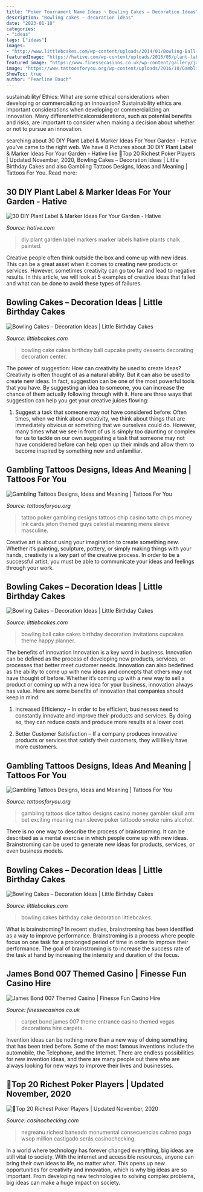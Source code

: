 ```yaml
---
title: "Poker Tournament Name Ideas ~ Bowling Cakes – Decoration Ideas"
description: "Bowling cakes – decoration ideas"
date: "2023-01-10"
categories:
- "ideas"
tags: ["ideas"]
images:
- "http://www.littlebcakes.com/wp-content/uploads/2014/01/Bowling-Ball-Cakes.jpg"
featuredImage: "https://hative.com/wp-content/uploads/2016/05/plant-labels/34-35-diy-plant-label-ideas.jpg"
featured_image: "https://www.finessecasinos.co.uk/wp-content/gallery/james-bond-theme-nights/007-red-carpet-entrance.jpg"
image: "https://www.tattoosforyou.org/wp-content/uploads/2016/10/Gambling-Tattoo-Designs-for-Men.jpg"
ShowToc: true
author: "Pearline Bauch"
---
```



sustainability/ Ethics: What are some ethical considerations when developing or commercializing an innovation?
Sustainability ethics are important considerations when developing or commercializing an innovation. Many differentethicalconsiderations, such as potential benefits and risks, are important to consider when making a decision about whether or not to pursue an innovation.

	

		
searching about 30 DIY Plant Label &amp; Marker Ideas For Your Garden - Hative you've came to the right web. We have 8 Pictures about 30 DIY Plant Label &amp; Marker Ideas For Your Garden - Hative like 🥇Top 20 Richest Poker Players | Updated November, 2020, Bowling Cakes – Decoration Ideas | Little Birthday Cakes and also Gambling Tattoos Designs, Ideas and Meaning | Tattoos For You. Read more:
		
    
## 30 DIY Plant Label &amp; Marker Ideas For Your Garden - Hative

<img loading=lazy src="https://hative.com/wp-content/uploads/2016/05/plant-labels/34-35-diy-plant-label-ideas.jpg" onerror="this.onerror=null;this.src='https://tse2.mm.bing.net/th?id=OIP.cNdW6ukVkwLMrtIxy5fyCQHaMY&amp;pid=15.1';" alt="30 DIY Plant Label &amp; Marker Ideas For Your Garden - Hative">

_Source: hative.com_

>diy plant garden label markers marker labels hative plants chalk painted. 

	

Creative people often think outside the box and come up with new ideas. This can be a great asset when it comes to creating new products or services. However, sometimes creativity can go too far and lead to negative results. In this article, we will look at 5 examples of creative ideas that failed and what can be done to avoid these types of failures.

    
## Bowling Cakes – Decoration Ideas | Little Birthday Cakes

<img loading=lazy src="http://www.littlebcakes.com/wp-content/uploads/2014/01/Bowling-Party-Cake.jpg" onerror="this.onerror=null;this.src='https://tse4.mm.bing.net/th?id=OIP.hWnMGHTjG_pnFIRirUpy-AHaJ4&amp;pid=15.1';" alt="Bowling Cakes – Decoration Ideas | Little Birthday Cakes">

_Source: littlebcakes.com_

>bowling cake cakes birthday ball cupcake pretty desserts decorating decoration center. 

	

The power of suggestion: How can creativity be used to create ideas?
Creativity is often thought of as a natural ability. But it can also be used to create new ideas. In fact, suggestion can be one of the most powerful tools that you have. By suggesting an idea to someone, you can increase the chance of them actually following through with it. Here are three ways that suggestion can help you get your creative juices flowing: 
1. Suggest a task that someone may not have considered before: Often times, when we think about creativity, we think about things that are immediately obvious or something that we ourselves could do. However, many times what we see in front of us is simply too daunting or complex for us to tackle on our own.suggesting a task that someone may not have considered before can help open up their minds and allow them to become inspired by something new and unfamiliar. 

    
## Gambling Tattoos Designs, Ideas And Meaning | Tattoos For You

<img loading=lazy src="https://www.tattoosforyou.org/wp-content/uploads/2016/10/Gambling-Tattoo-Designs-for-Men.jpg" onerror="this.onerror=null;this.src='https://tse2.mm.bing.net/th?id=OIP.jbZLmMa_076t8YuBroGx0AHaHa&amp;pid=15.1';" alt="Gambling Tattoos Designs, Ideas and Meaning | Tattoos For You">

_Source: tattoosforyou.org_

>tattoo poker gambling designs tattoos chip casino tatto chips money ink cards jeton themed guys celestial meaning mens sleeve masculine. 

	

Creative art is about using your imagination to create something new. Whether it’s painting, sculpture, pottery, or simply making things with your hands, creativity is a key part of the creative process. In order to be a successful artist, you must be able to communicate your ideas and feelings through your work.

    
## Bowling Cakes – Decoration Ideas | Little Birthday Cakes

<img loading=lazy src="http://www.littlebcakes.com/wp-content/uploads/2014/01/Bowling-Ball-Cakes.jpg" onerror="this.onerror=null;this.src='https://tse4.mm.bing.net/th?id=OIP.eAli21abEwQEJDGZB-pmvgHaJ4&amp;pid=15.1';" alt="Bowling Cakes – Decoration Ideas | Little Birthday Cakes">

_Source: littlebcakes.com_

>bowling ball cake cakes birthday decoration invitations cupcakes theme happy planner. 

	

The benefits of innovation
Innovation is a key word in business. Innovation can be defined as the process of developing new products, services, or processes that better meet customer needs. Innovation can also bedefined as the ability to come up with new ideas and concepts that others may not have thought of before. Whether it’s coming up with a new way to sell a product or coming up with a new idea for your business, innovation always has value. Here are some benefits of innovation that companies should keep in mind: 
1) Increased Efficiency – In order to be efficient, businesses need to constantly innovate and improve their products and services. By doing so, they can reduce costs and produce more results at a lower cost. 

2) Better Customer Satisfaction – If a company produces innovative products or services that satisfy their customers, they will likely have more customers.

    
## Gambling Tattoos Designs, Ideas And Meaning | Tattoos For You

<img loading=lazy src="https://www.tattoosforyou.org/wp-content/uploads/2016/02/Gambling-Tattoo-Designs.jpg" onerror="this.onerror=null;this.src='https://tse4.mm.bing.net/th?id=OIP.G6jMaG4auJKf6Bu0JtLQWwHaHa&amp;pid=15.1';" alt="Gambling Tattoos Designs, Ideas and Meaning | Tattoos For You">

_Source: tattoosforyou.org_

>gambling tattoos dice tattoo designs casino money gambler skull arm bet exciting meaning man sleeve poker tattoodo smoke ruins alcohol. 

	

There is no one way to describe the process of brainstorming. It can be described as a mental exercise in which people come up with new ideas. Brainstroming can be used to generate new ideas for products, services, or even business models.

    
## Bowling Cakes – Decoration Ideas | Little Birthday Cakes

<img loading=lazy src="http://www.littlebcakes.com/wp-content/uploads/2014/01/Bowling-Cakes.jpg" onerror="this.onerror=null;this.src='https://tse3.mm.bing.net/th?id=OIP.zJxxARmv0x524pwwo41PGwHaJ4&amp;pid=15.1';" alt="Bowling Cakes – Decoration Ideas | Little Birthday Cakes">

_Source: littlebcakes.com_

>bowling cakes birthday cake decoration littlebcakes. 

	

What is brainstroming?
In recent studies, brainstroming has been identified as a way to improve performance. Brainstroming is a process where people focus on one task for a prolonged period of time in order to improve their performance. The goal of brainstroming is to increase the success rate of the task at hand by increasing the intensity and duration of the focus.

    
## James Bond 007 Themed Casino | Finesse Fun Casino Hire

<img loading=lazy src="https://www.finessecasinos.co.uk/wp-content/gallery/james-bond-theme-nights/007-red-carpet-entrance.jpg" onerror="this.onerror=null;this.src='https://tse4.mm.bing.net/th?id=OIP.ZIbmaJhv9nc7jqeujk5UawHaEK&amp;pid=15.1';" alt="James Bond 007 Themed Casino | Finesse Fun Casino Hire">

_Source: finessecasinos.co.uk_

>carpet bond james 007 theme entrance casino themed vegas decorations hire carpets. 

	

Invention ideas can be nothing more than a new way of doing something that has been tried before. Some of the most famous inventions include the automobile, the Telephone, and the Internet. There are endless possibilities for new invention ideas, and there are many people out there who are always looking for new ways to improve their lives and businesses.

    
## 🥇Top 20 Richest Poker Players | Updated November, 2020

<img loading=lazy src="https://casinochecking.com/wp-content/uploads/2017/11/Daniel20Negreanu_2014WSOP_EV57_Day3_FUR_2617-2-2000x1331.jpg" onerror="this.onerror=null;this.src='https://tse3.mm.bing.net/th?id=OIP.G722Fk6yBVu2HUzAambDbgHaE7&amp;pid=15.1';" alt="🥇Top 20 Richest Poker Players | Updated November, 2020">

_Source: casinochecking.com_

>negreanu richest baneado monumental consecuencias cabreo paga wsop million castigado serás casinochecking. 

	

In a world where technology has forever changed everything, big ideas are still vital to society. With the internet and accessible resources, anyone can bring their own ideas to life, no matter what. This opens up new opportunities for creativity and innovation, which is why big ideas are so important. From developing new technologies to solving complex problems, big ideas can make a huge impact on society.

